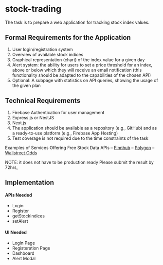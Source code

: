 # stock-trading

The task is to prepare a web application for tracking stock index values.

## Formal Requirements for the Application

1. User login/registration system
2. Overview of available stock indices
3. Graphical representation (chart) of the index value for a given day
4. Alert system: the ability for users to set a price threshold for an index, above or below which they will receive an email notification (this functionality should be adapted to the capabilities of the chosen API)
5. Optional: A subpage with statistics on API queries, showing the usage of the given plan

## Technical Requirements

1. Firebase Authentication for user management
2. Express.js or NestJS
3. Next.js
4. The application should be available as a repository (e.g., GitHub) and as a ready-to-use platform (e.g., Firebase App Hosting)
5. Test coverage is not required due to the time constraints of the task
  
Examples of Services Offering Free Stock Data APIs
– [Finnhub](https://finnhub.io/)
– [Polygon](https://polygon.io/)
– [Wallstreet Odds](https://www.wallstreetodds.com/api-overview/)

NOTE: it does not have to be production ready
Please submit the result by 72hrs,

## Implementation

#### APIs Needed

- Login
- Register
- getStockIndices
- setAlert

#### UI Needed

- Login Page
- Registeration Page
- Dashboard
- Alert Modal

